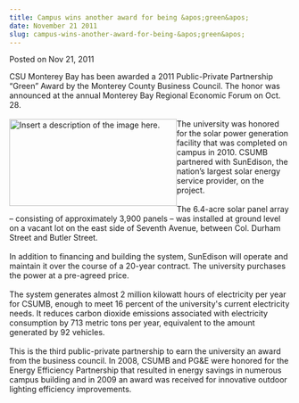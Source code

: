 ```yaml
---
title: Campus wins another award for being &apos;green&apos;
date: November 21 2011
slug: campus-wins-another-award-for-being-&apos;green&apos;
---
```


  



<span class="date">Posted on Nov 21, 2011    </span>
<p>CSU Monterey Bay has been awarded a 2011 Public-Private
Partnership &#x201C;Green&#x201D; Award by the Monterey County Business Council.
The honor was announced at the annual Monterey Bay Regional
Economic Forum on Oct. 28.<br>
<br>
<img alt="Insert a description of the image here." src="https://news.csumb.edu/sites/default/files/65/attachments/news/images/solar_sm_0.jpg" style="float:left; width:300px; height:156px">The university was
honored for the solar power generation facility that was completed
on campus in 2010. CSUMB partnered with SunEdison, the nation&#x2019;s
largest solar energy service provider, on the project.<br>
<br>
The 6.4-acre solar panel array &#x2013; consisting of approximately 3,900
panels &#x2013; was installed at ground level on a vacant lot on the east
side of Seventh Avenue, between Col. Durham Street and Butler
Street.<br>
<br>
In addition to financing and building the system, SunEdison will
operate and maintain it over the course of a 20-year contract. The
university purchases the power at a pre-agreed price.<br>
<br>
The system generates almost 2 million kilowatt hours of electricity
per year for CSUMB, enough to meet 16 percent of the university&apos;s
current electricity needs. It reduces carbon dioxide emissions
associated with electricity consumption by 713 metric tons per
year, equivalent to the amount generated by 92 vehicles.<br>
<br>
This is the third public-private partnership to earn the university
an award from the business council. In 2008, CSUMB and PG&amp;E
were honored for the Energy Efficiency Partnership that resulted in
energy savings in numerous campus building and in 2009 an award was
received for innovative outdoor lighting efficiency
improvements.<br>
&#xA0;</br></br></br></br></br></br></br></br></br></img></br></br></p>





```
